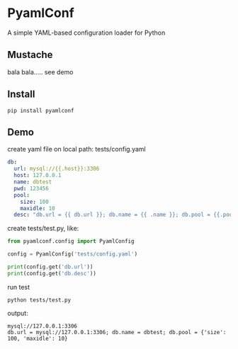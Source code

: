 # PyamlConf

A simple YAML-based configuration loader for Python

## Mustache 
bala bala..... see demo

## Install

```commandline
pip install pyamlconf
```

## Demo

create yaml file on local path: tests/config.yaml

```yaml
db:
  url: mysql://{{.host}}:3306
  host: 127.0.0.1
  name: dbtest
  pwd: 123456
  pool:
    size: 100
    maxidle: 10
  desc: "db.url = {{ db.url }}; db.name = {{ .name }}; db.pool = {{.pool}} "
```

create tests/test.py, like:

```python
from pyamlconf.config import PyamlConfig

config = PyamlConfig('tests/config.yaml')

print(config.get('db.url'))
print(config.get('db.desc'))
```

run test

```commandline
python tests/test.py
```

output:

```commandline
mysql://127.0.0.1:3306
db.url = mysql://127.0.0.1:3306; db.name = dbtest; db.pool = {'size': 100, 'maxidle': 10}
```
